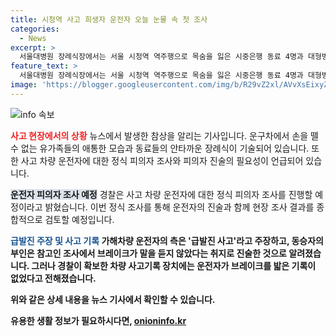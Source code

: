 ```yaml
---
title: 시청역 사고 희생자 운전자 오늘 눈물 속 첫 조사
categories:
  - News
excerpt: >
  서울대병원 장례식장에서는 서울 시청역 역주행으로 목숨을 잃은 시중은행 동료 4명과 대형병원 용역업체 동료 3명의 발인식이 엄수됐다. 유가족과 함께 고인들의 명복을 빌었으며, 희생자의 운구 행렬은 일하던 시청 청사 건물을 돌아 마지막 발걸음을 지켜봤다. 가해차량 운전자에 대한 피의자 조사가 예정되어 있으며, 차량 사고기록장치에는 브레이크를 밟은 기록이 없었다고 전해졌다.
feature_text: >
  서울대병원 장례식장에서는 서울 시청역 역주행으로 목숨을 잃은 시중은행 동료 4명과 대형병원 용역업체 동료 3명의 발인식이 엄수됐다. 유가족과 함께 고인들의 명복을 빌었으며, 희생자의 운구 행렬은 일하던 시청 청사 건물을 돌아 마지막 발걸음을 지켜봤다. 가해차량 운전자에 대한 피의자 조사가 예정되어 있으며, 차량 사고기록장치에는 브레이크를 밟은 기록이 없었다고 전해졌다.
image: 'https://blogger.googleusercontent.com/img/b/R29vZ2xl/AVvXsEixyZcFfHzMRdzZMjFBmAUKJYCLCGyLL1o632UiGVXcaFdKo_bkvkuCioo0uUKlGfBVcT3P84aROyZIXSBEx3Aw5nCQ3pTgDom1WDC4m8eifvWiAmWEEVb4x6G_l8C0QH225ldMjyaFvpxGEBGNO37VmDTDMHGhJPq73UglMfDca1-0aw/s1600/blogspot.png'
---
```


<p><img src="https://blogger.googleusercontent.com/img/b/R29vZ2xl/AVvXsEixyZcFfHzMRdzZMjFBmAUKJYCLCGyLL1o632UiGVXcaFdKo_bkvkuCioo0uUKlGfBVcT3P84aROyZIXSBEx3Aw5nCQ3pTgDom1WDC4m8eifvWiAmWEEVb4x6G_l8C0QH225ldMjyaFvpxGEBGNO37VmDTDMHGhJPq73UglMfDca1-0aw/s1600/blogspot.png" alt="info 속보" /></p>

<p><b><span style="color: #ee2323;">사고 현장에서의 상황</span></b>
뉴스에서 발생한 참상을 알리는 기사입니다. 운구차에서 손을 뗄 수 없는 유가족들의 애통한 모습과 동료들의 안타까운 장례식이 기술되어 있습니다. 또한 사고 차량 운전자에 대한 정식 피의자 조사와 피의자 진술의 필요성이 언급되어 있습니다.</p>

<p><b><span style="background-color: #21538527;">운전자 피의자 조사 예정</span></b>
경찰은 사고 차량 운전자에 대한 정식 피의자 조사를 진행할 예정이라고 밝혔습니다. 이번 정식 조사를 통해 운전자의 진술과 함께 현장 조사 결과를 종합적으로 검토할 예정입니다.</p>

<p><b><span style="color: #1a5490;">급발진 주장 및 사고 기록</span><b>
가해차량 운전자의 측은 '급발진 사고'라고 주장하고, 동승자의 부인은 참고인 조사에서 브레이크가 말을 듣지 않았다는 취지로 진술한 것으로 알려졌습니다. 그러나 경찰이 확보한 차량 사고기록 장치에는 운전자가 브레이크를 밟은 기록이 없었다고 전해졌습니다.</p>

<p>위와 같은 상세 내용을 뉴스 기사에서 확인할 수 있습니다.</p>
유용한 생활 정보가 필요하시다면, <a href="https://onioninfo.kr" rel="dofollow">onioninfo.kr</a>


